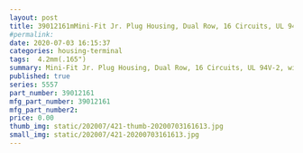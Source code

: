 ```yaml
---
layout: post
title: 39012161mMini-Fit Jr. Plug Housing, Dual Row, 16 Circuits, UL 94V-2, with Panel Mounting Ears, Natural
#permalink: 
date: 2020-07-03 16:15:37
categories: housing-terminal
tags:  4.2mm(.165")
summary: Mini-Fit Jr. Plug Housing, Dual Row, 16 Circuits, UL 94V-2, with Panel Mounting Ears, Natural
published: true 
series: 5557
part_number: 39012161
mfg_part_number: 39012161
mfg_part_number2: 
price: 0.00
thumb_img: static/202007/421-thumb-20200703161613.jpg
small_img: static/202007/421-20200703161613.jpg
---
```



